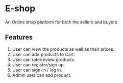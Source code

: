 # E-shop

  An Online shop platform for both the sellers and buyers.

## Features

1. User can view the products as well as their prices.
2. User can add products to Cart.
3. User can rate/review products.
4. User can register/sign up.
5. User can sign-in / log in.
6. Admin user can add product.

